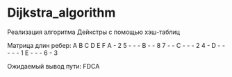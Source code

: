 # Dijkstra_algorithm
Реализация алгоритма Дейкстры с помощью хэш-таблиц

Матрица длин ребер:
   А  В  С  D  E  F
A  -  2  5  -  -  -
B  -  -  8  7  -  -
C  -  -  -  2  4  -
D  -  -  -  -  -  1
E  -  -  -  6  -  3

Ожидаемый вывод пути: FDCA

